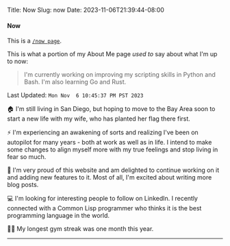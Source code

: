 Title: Now
Slug: now
Date: 2023-11-06T21:39:44-08:00

#### Now

This is a [`/now page`](https://nownownow.com/about).

This is what a portion of my About Me page _used to_ say about what I'm up to now:

> I'm currently working on improving my scripting skills in Python and Bash. I'm also learning Go and Rust.

Last Updated: `Mon Nov  6 10:45:37 PM PST 2023`

🏠 I'm still living in San Diego, but hoping to move to the Bay Area soon to
start a new life with my wife, who has planted her flag there first.

⚡ I'm experiencing an awakening of sorts and realizing I've been on autopilot
for many years - both at work as well as in life. I intend to make some changes
to align myself more with my true feelings and stop living in fear so much.

🤖 I'm very proud of this website and am delighted to continue working on it
and adding new features to it. Most of all, I'm excited about writing more blog
posts.

💻 I'm looking for interesting people to follow on LinkedIn. I recently
connected with a Common Lisp programmer who thinks it is the best programming
language in the world.

🏋🏾 My longest gym streak was one month this year.

---
